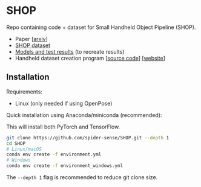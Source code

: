# SHOP
Repo containing code + dataset for Small Handheld Object Pipeline (SHOP).

- Paper [[arxiv](https://arxiv.org/abs/2203.15228)]
- [SHOP dataset](https://github.com/spider-sense/SHOP/releases/tag/0.1.0)
- [Models and test results](https://drive.google.com/drive/u/0/folders/1DbA9OkVI6kw_TNvhMKQHpfm8U9v0gzC8) (to recreate results)
- Handheld dataset creation program [<a href="https://github.com/spider-sense/handheld-classification">source code</a>] 
[[website](https://spider-sense.github.io/handheld-classification/)]

## Installation
Requirements:
- Linux (only needed if using OpenPose)

Quick installation using Anaconda/miniconda (recommended):

This will install both PyTorch and TensorFlow.

```bash
git clone https://github.com/spider-sense/SHOP.git --depth 1
cd SHOP
# Linux/macOS
conda env create -f environment.yml
# Windows
conda env create -f environment_windows.yml
```

The `--depth 1` flag is recommended to reduce git clone size.






